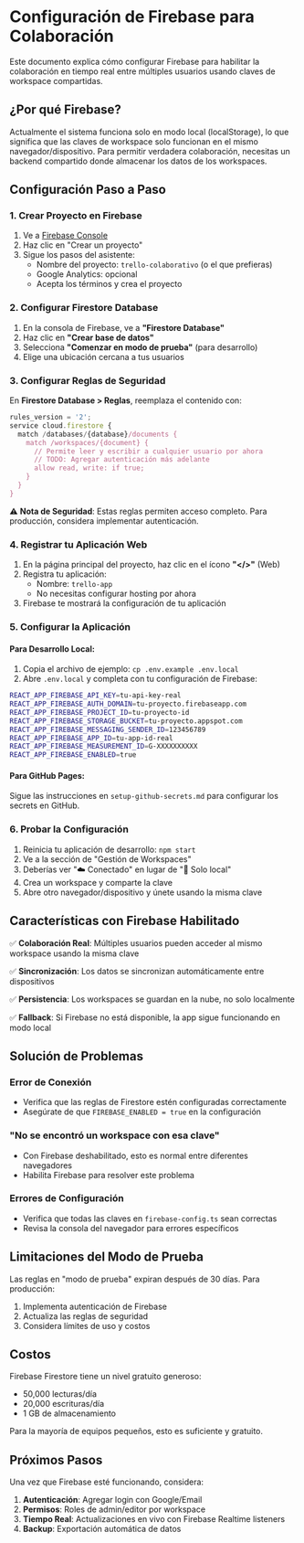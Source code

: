 # Configuración de Firebase para Colaboración

Este documento explica cómo configurar Firebase para habilitar la colaboración en tiempo real entre múltiples usuarios usando claves de workspace compartidas.

## ¿Por qué Firebase?

Actualmente el sistema funciona solo en modo local (localStorage), lo que significa que las claves de workspace solo funcionan en el mismo navegador/dispositivo. Para permitir verdadera colaboración, necesitas un backend compartido donde almacenar los datos de los workspaces.

## Configuración Paso a Paso

### 1. Crear Proyecto en Firebase

1. Ve a [Firebase Console](https://console.firebase.google.com/)
2. Haz clic en "Crear un proyecto"
3. Sigue los pasos del asistente:
   - Nombre del proyecto: `trello-colaborativo` (o el que prefieras)
   - Google Analytics: opcional
   - Acepta los términos y crea el proyecto

### 2. Configurar Firestore Database

1. En la consola de Firebase, ve a **"Firestore Database"**
2. Haz clic en **"Crear base de datos"**
3. Selecciona **"Comenzar en modo de prueba"** (para desarrollo)
4. Elige una ubicación cercana a tus usuarios

### 3. Configurar Reglas de Seguridad

En **Firestore Database > Reglas**, reemplaza el contenido con:

```javascript
rules_version = '2';
service cloud.firestore {
  match /databases/{database}/documents {
    match /workspaces/{document} {
      // Permite leer y escribir a cualquier usuario por ahora
      // TODO: Agregar autenticación más adelante
      allow read, write: if true;
    }
  }
}
```

⚠️ **Nota de Seguridad**: Estas reglas permiten acceso completo. Para producción, considera implementar autenticación.

### 4. Registrar tu Aplicación Web

1. En la página principal del proyecto, haz clic en el ícono **"</>"** (Web)
2. Registra tu aplicación:
   - Nombre: `trello-app`
   - No necesitas configurar hosting por ahora
3. Firebase te mostrará la configuración de tu aplicación

### 5. Configurar la Aplicación

#### Para Desarrollo Local:

1. Copia el archivo de ejemplo: `cp .env.example .env.local`
2. Abre `.env.local` y completa con tu configuración de Firebase:

```bash
REACT_APP_FIREBASE_API_KEY=tu-api-key-real
REACT_APP_FIREBASE_AUTH_DOMAIN=tu-proyecto.firebaseapp.com
REACT_APP_FIREBASE_PROJECT_ID=tu-proyecto-id
REACT_APP_FIREBASE_STORAGE_BUCKET=tu-proyecto.appspot.com
REACT_APP_FIREBASE_MESSAGING_SENDER_ID=123456789
REACT_APP_FIREBASE_APP_ID=tu-app-id-real
REACT_APP_FIREBASE_MEASUREMENT_ID=G-XXXXXXXXXX
REACT_APP_FIREBASE_ENABLED=true
```

#### Para GitHub Pages:

Sigue las instrucciones en `setup-github-secrets.md` para configurar los secrets en GitHub.

### 6. Probar la Configuración

1. Reinicia tu aplicación de desarrollo: `npm start`
2. Ve a la sección de "Gestión de Workspaces"
3. Deberías ver "☁️ Conectado" en lugar de "📱 Solo local"
4. Crea un workspace y comparte la clave
5. Abre otro navegador/dispositivo y únete usando la misma clave

## Características con Firebase Habilitado

✅ **Colaboración Real**: Múltiples usuarios pueden acceder al mismo workspace usando la misma clave

✅ **Sincronización**: Los datos se sincronizan automáticamente entre dispositivos

✅ **Persistencia**: Los workspaces se guardan en la nube, no solo localmente

✅ **Fallback**: Si Firebase no está disponible, la app sigue funcionando en modo local

## Solución de Problemas

### Error de Conexión
- Verifica que las reglas de Firestore estén configuradas correctamente
- Asegúrate de que `FIREBASE_ENABLED = true` en la configuración

### "No se encontró un workspace con esa clave"
- Con Firebase deshabilitado, esto es normal entre diferentes navegadores
- Habilita Firebase para resolver este problema

### Errores de Configuración
- Verifica que todas las claves en `firebase-config.ts` sean correctas
- Revisa la consola del navegador para errores específicos

## Limitaciones del Modo de Prueba

Las reglas en "modo de prueba" expiran después de 30 días. Para producción:

1. Implementa autenticación de Firebase
2. Actualiza las reglas de seguridad
3. Considera límites de uso y costos

## Costos

Firebase Firestore tiene un nivel gratuito generoso:
- 50,000 lecturas/día
- 20,000 escrituras/día
- 1 GB de almacenamiento

Para la mayoría de equipos pequeños, esto es suficiente y gratuito.

## Próximos Pasos

Una vez que Firebase esté funcionando, considera:

1. **Autenticación**: Agregar login con Google/Email
2. **Permisos**: Roles de admin/editor por workspace
3. **Tiempo Real**: Actualizaciones en vivo con Firebase Realtime listeners
4. **Backup**: Exportación automática de datos